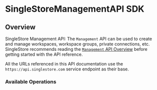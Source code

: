 # SingleStoreManagementAPI SDK


## Overview

SingleStore Management API: The `Management` API can be used to create and manage workspaces, workspace groups, private connections, etc. SingleStore recommends reading the [`Management` API Overview](https://docs.singlestore.com/managed-service/en/reference/management-api.html) before getting started with the API reference.

All the URLs referenced in this API documentation use the `https://api.singlestore.com` service endpoint as their base.


### Available Operations

